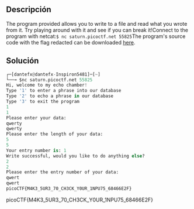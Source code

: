 ## Descripción
The program provided allows you to write to a file and read what you wrote from it. Try playing around with it and see if you can break it!Connect to the program with netcat:`$ nc saturn.picoctf.net 55825`The program's source code with the flag redacted can be downloaded [here](https://artifacts.picoctf.net/c/542/program-redacted.c).

## Solución

``` python
┌─[dantefx@dantefx-Inspiron5481]─[~]
└──╼ $nc saturn.picoctf.net 55825
Hi, welcome to my echo chamber!
Type '1' to enter a phrase into our database
Type '2' to echo a phrase in our database
Type '3' to exit the program
1
1
Please enter your data:
qwerty
qwerty
Please enter the length of your data:
5
5
Your entry number is: 1
Write successful, would you like to do anything else?
2
2
Please enter the entry number of your data:
qwert
qwert
picoCTF{M4K3_5UR3_70_CH3CK_Y0UR_1NPU75_68466E2F}


```
picoCTF{M4K3_5UR3_70_CH3CK_Y0UR_1NPU75_68466E2F}
